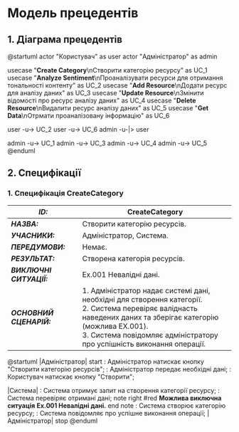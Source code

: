 # Модель прецедентів

## 1. Діаграма прецедентів

@startuml
  actor "Користувач" as user
  actor "Адміністратор" as admin

  usecase "<b>Create Category</b>\nСтворити категорію ресурсу" as UC_1
  usecase "<b>Analyze Sentiment</b>\nПроаналізувати ресурси для отримання тональності контенту" as UC_2
  usecase "<b>Add Resource</b>\nДодати ресурс для аналізу даних" as UC_3
  usecase "<b>Update Resource</b>\nЗмінити відомості про ресурс аналізу даних" as UC_4
  usecase "<b>Delete Resource</b>\nВидалити ресурс аналізу даних" as UC_5
  usecase "<b>Get Data</b>\nОтрмати проаналізовану інформацію" as UC_6

  user -u-> UC_2
  user -u-> UC_6
  admin -u-|> user

  admin -u-> UC_1
  admin -u-> UC_3
  admin -u-> UC_4
  admin -u-> UC_5
@enduml

## 2. Специфікації

### 1. Специфікація CreateCategory

| **_ID:_**                | CreateCategory                                                                                                                                                                                                                                      |
| ------------------------ | --------------------------------------------------------------------------------------------------------------------------------------------------------------------------------------------------------------------------------------------------- |
| **_НАЗВА:_**             | Створити категорію ресурсів.                                                                                                                                                                                                                        |
| **_УЧАСНИКИ:_**          | Адміністратор, Система.                                                                                                                                                                                                                             |
| **_ПЕРЕДУМОВИ:_**        | Немає.                                                                                                                                                                                                                                              |
| **_РЕЗУЛЬТАТ:_**         | Створена категорія ресурсів.                                                                                                                                                                                                                        |
| **_ВИКЛЮЧНІ СИТУАЦІЇ:_** | Ex.001 Невалідні дані.                                                                                                                                                                                                                              |
| **_ОСНОВНИЙ СЦЕНАРІЙ:_** | 1. Адміністратор надає системі дані, необхідні для створення категорії. <br/> 2. Система перевіряє валіднасть наведених даних та зберігає категорію (можлива EX.001). <br/> 3. Система повідомляє адміністратору про успішність виконання операції. |

@startuml
  |Адміністратор|
  start
  : Адміністратор натискає кнопку "Створити категорію ресурсів";
  : Адміністратор передає необхідні дані;
  : Користувач натискає кнопку "Створити";

  |Система|
  : Система отримує запит на створення категорії ресурсу;
  : Система перевіряє отримані дані;
  note right #red
    <b>Можлива виключна ситуація</b>
    <b>Ex.001 Невалідні дані.</b>
  end note
  : Система створює категорію ресурсу;
  : Система повідомляє про успішне виконання операції;
  |Адміністратор|
  stop
@enduml